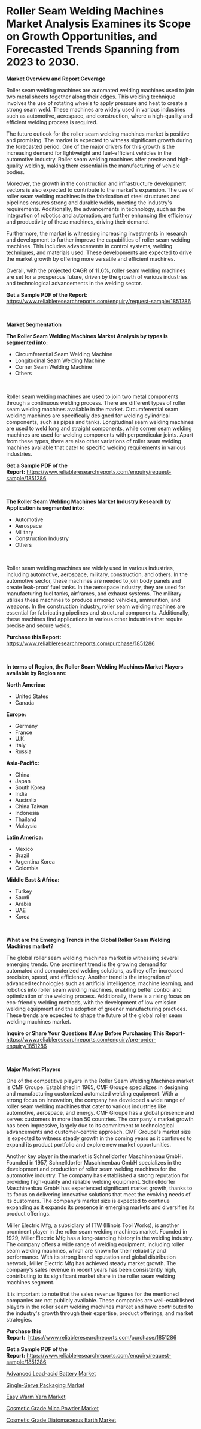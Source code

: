 <p><h1>Roller Seam Welding Machines Market Analysis Examines its Scope on Growth Opportunities, and Forecasted Trends Spanning from 2023 to 2030.</h1></p><p><strong>Market Overview and Report Coverage</strong></p>
<p><p>Roller seam welding machines are automated welding machines used to join two metal sheets together along their edges. This welding technique involves the use of rotating wheels to apply pressure and heat to create a strong seam weld. These machines are widely used in various industries such as automotive, aerospace, and construction, where a high-quality and efficient welding process is required.</p><p>The future outlook for the roller seam welding machines market is positive and promising. The market is expected to witness significant growth during the forecasted period. One of the major drivers for this growth is the increasing demand for lightweight and fuel-efficient vehicles in the automotive industry. Roller seam welding machines offer precise and high-quality welding, making them essential in the manufacturing of vehicle bodies.</p><p>Moreover, the growth in the construction and infrastructure development sectors is also expected to contribute to the market's expansion. The use of roller seam welding machines in the fabrication of steel structures and pipelines ensures strong and durable welds, meeting the industry's requirements. Additionally, the advancements in technology, such as the integration of robotics and automation, are further enhancing the efficiency and productivity of these machines, driving their demand.</p><p>Furthermore, the market is witnessing increasing investments in research and development to further improve the capabilities of roller seam welding machines. This includes advancements in control systems, welding techniques, and materials used. These developments are expected to drive the market growth by offering more versatile and efficient machines.</p><p>Overall, with the projected CAGR of 11.6%, roller seam welding machines are set for a prosperous future, driven by the growth of various industries and technological advancements in the welding sector.</p></p>
<p><strong>Get a Sample PDF of the Report:</strong> <a href="https://www.reliableresearchreports.com/enquiry/request-sample/1851286">https://www.reliableresearchreports.com/enquiry/request-sample/1851286</a></p>
<p>&nbsp;</p>
<p><strong>Market Segmentation</strong></p>
<p><strong>The Roller Seam Welding Machines Market Analysis by types is segmented into:</strong></p>
<p><ul><li>Circumferential Seam Welding Machine</li><li>Longitudinal Seam Welding Machine</li><li>Corner Seam Welding Machine</li><li>Others</li></ul></p>
<p>&nbsp;</p>
<p><p>Roller seam welding machines are used to join two metal components through a continuous welding process. There are different types of roller seam welding machines available in the market. Circumferential seam welding machines are specifically designed for welding cylindrical components, such as pipes and tanks. Longitudinal seam welding machines are used to weld long and straight components, while corner seam welding machines are used for welding components with perpendicular joints. Apart from these types, there are also other variations of roller seam welding machines available that cater to specific welding requirements in various industries.</p></p>
<p><strong>Get a Sample PDF of the Report:</strong>&nbsp;<a href="https://www.reliableresearchreports.com/enquiry/request-sample/1851286">https://www.reliableresearchreports.com/enquiry/request-sample/1851286</a></p>
<p>&nbsp;</p>
<p><strong>The Roller Seam Welding Machines Market Industry Research by Application is segmented into:</strong></p>
<p><ul><li>Automotive</li><li>Aerospace</li><li>Military</li><li>Construction Industry</li><li>Others</li></ul></p>
<p>&nbsp;</p>
<p><p>Roller seam welding machines are widely used in various industries, including automotive, aerospace, military, construction, and others. In the automotive sector, these machines are needed to join body panels and create leak-proof fuel tanks. In the aerospace industry, they are used for manufacturing fuel tanks, airframes, and exhaust systems. The military utilizes these machines to produce armored vehicles, ammunition, and weapons. In the construction industry, roller seam welding machines are essential for fabricating pipelines and structural components. Additionally, these machines find applications in various other industries that require precise and secure welds.</p></p>
<p><strong>Purchase this Report:</strong>&nbsp; <a href="https://www.reliableresearchreports.com/purchase/1851286">https://www.reliableresearchreports.com/purchase/1851286</a></p>
<p>&nbsp;</p>
<p><strong>In terms of Region, the Roller Seam Welding Machines Market Players available by Region are:</strong></p>
<p>
    <p> <strong> North America: </strong>
        <ul>
            <li>United States</li>
            <li>Canada</li>
        </ul>
        </p> 
    <p> <strong> Europe: </strong>
        <ul>
            <li>Germany</li>
            <li>France</li>
            <li>U.K.</li>
            <li>Italy</li>
            <li>Russia</li>
        </ul>
        </p> 
    <p> <strong> Asia-Pacific: </strong>
        <ul>
            <li>China</li>
            <li>Japan</li>
            <li>South Korea</li>
            <li>India</li>
            <li>Australia</li>
            <li>China Taiwan</li>
            <li>Indonesia</li>
            <li>Thailand</li>
            <li>Malaysia</li>
        </ul>
        </p> 
    <p> <strong> Latin America: </strong>
        <ul>
            <li>Mexico</li>
            <li>Brazil</li>
            <li>Argentina Korea</li>
            <li>Colombia</li>
        </ul>
        </p> 
    <p> <strong> Middle East & Africa: </strong>
        <ul>
            <li>Turkey</li>
            <li>Saudi</li>
            <li>Arabia</li>
            <li>UAE</li>
            <li>Korea</li>
        </ul>
    </p>
    </p>
<p>&nbsp;</p>
<p><strong>What are the Emerging Trends in the Global Roller Seam Welding Machines market?</strong></p>
<p><p>The global roller seam welding machines market is witnessing several emerging trends. One prominent trend is the growing demand for automated and computerized welding solutions, as they offer increased precision, speed, and efficiency. Another trend is the integration of advanced technologies such as artificial intelligence, machine learning, and robotics into roller seam welding machines, enabling better control and optimization of the welding process. Additionally, there is a rising focus on eco-friendly welding methods, with the development of low emission welding equipment and the adoption of greener manufacturing practices. These trends are expected to shape the future of the global roller seam welding machines market.</p></p>
<p><strong>Inquire or Share Your Questions If Any Before Purchasing This Report</strong>- <a href="https://www.reliableresearchreports.com/enquiry/pre-order-enquiry/1851286">https://www.reliableresearchreports.com/enquiry/pre-order-enquiry/1851286</a></p>
<p>&nbsp;</p>
<p><strong>Major Market Players</strong></p>
<p><p>One of the competitive players in the Roller Seam Welding Machines market is CMF Groupe. Established in 1965, CMF Groupe specializes in designing and manufacturing customized automated welding equipment. With a strong focus on innovation, the company has developed a wide range of roller seam welding machines that cater to various industries like automotive, aerospace, and energy. CMF Groupe has a global presence and serves customers in more than 50 countries. The company's market growth has been impressive, largely due to its commitment to technological advancements and customer-centric approach. CMF Groupe's market size is expected to witness steady growth in the coming years as it continues to expand its product portfolio and explore new market opportunities.</p><p>Another key player in the market is Schnelldorfer Maschinenbau GmbH. Founded in 1957, Schnelldorfer Maschinenbau GmbH specializes in the development and production of roller seam welding machines for the automotive industry. The company has established a strong reputation for providing high-quality and reliable welding equipment. Schnelldorfer Maschinenbau GmbH has experienced significant market growth, thanks to its focus on delivering innovative solutions that meet the evolving needs of its customers. The company's market size is expected to continue expanding as it expands its presence in emerging markets and diversifies its product offerings.</p><p>Miller Electric Mfg, a subsidiary of ITW (Illinois Tool Works), is another prominent player in the roller seam welding machines market. Founded in 1929, Miller Electric Mfg has a long-standing history in the welding industry. The company offers a wide range of welding equipment, including roller seam welding machines, which are known for their reliability and performance. With its strong brand reputation and global distribution network, Miller Electric Mfg has achieved steady market growth. The company's sales revenue in recent years has been consistently high, contributing to its significant market share in the roller seam welding machines segment.</p><p>It is important to note that the sales revenue figures for the mentioned companies are not publicly available. These companies are well-established players in the roller seam welding machines market and have contributed to the industry's growth through their expertise, product offerings, and market strategies.</p></p>
<p><strong>Purchase this Report:</strong>&nbsp;&nbsp;<a href="https://www.reliableresearchreports.com/purchase/1851286">https://www.reliableresearchreports.com/purchase/1851286</a></p>
<p></p>
<p><strong>Get a Sample PDF of the Report:</strong>&nbsp;<a href="https://www.reliableresearchreports.com/enquiry/request-sample/1851286">https://www.reliableresearchreports.com/enquiry/request-sample/1851286</a></p>
<p><p><a href="https://www.linkedin.com/pulse/advanced-lead-acid-battery-market-size-share-u2jef/">Advanced Lead-acid Battery Market</a></p><p><a href="https://www.linkedin.com/pulse/single-serve-packaging-market-share-amp-new-trends-jvqff/">Single-Serve Packaging Market</a></p><p><a href="https://www.linkedin.com/pulse/easy-warm-yarn-market-research-report-unlocks-analysis-nodbe/">Easy Warm Yarn Market</a></p><p><a href="https://medium.com/@irmaabshire/cosmetic-grade-mica-powder-market-insight-market-trends-growth-forecasted-from-2023-to-2030-ca7a29e870dd">Cosmetic Grade Mica Powder Market</a></p><p><a href="https://medium.com/@kellielakin_97357/cosmetic-grade-diatomaceous-earth-market-analysis-and-sze-forecasted-for-period-from-2023-to-2030-243cf8110db2">Cosmetic Grade Diatomaceous Earth Market</a></p></p>